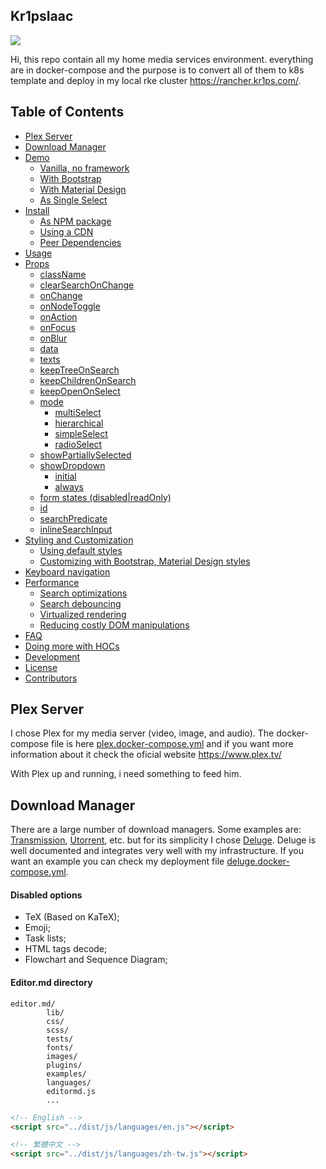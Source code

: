 ## Kr1psIaac
![](http://kr1ps.com/wp-content/uploads/2020/03/navigate-to-start-letter-k-sign-180x180.png)

Hi, this repo contain all my home media services environment. everything are in docker-compose and the purpose is to convert all of them to k8s template and deploy in my local rke cluster https://rancher.kr1ps.com/.

## Table of Contents

- [Plex Server](#Plex-Server)
- [Download Manager](#Download-Manager)
- [Demo](#demo)
  - [Vanilla, no framework](#vanilla-no-framework)
  - [With Bootstrap](#with-bootstrap)
  - [With Material Design](#with-material-design)
  - [As Single Select](#as-single-select)
- [Install](#install)
  - [As NPM package](#as-npm-package)
  - [Using a CDN](#using-a-cdn)
  - [Peer Dependencies](#peer-dependencies)
- [Usage](#usage)
- [Props](#props)
  - [className](#classname)
  - [clearSearchOnChange](#clearsearchonchange)
  - [onChange](#onchange)
  - [onNodeToggle](#onnodetoggle)
  - [onAction](#onaction)
  - [onFocus](#onfocus)
  - [onBlur](#onblur)
  - [data](#data)
  - [texts](#texts)
  - [keepTreeOnSearch](#keeptreeonsearch)
  - [keepChildrenOnSearch](#keepchildrenonsearch)
  - [keepOpenOnSelect](#keepopenonselect)
  - [mode](#mode)
    - [multiSelect](#multiselect)
    - [hierarchical](#hierarchical)
    - [simpleSelect](#simpleselect)
    - [radioSelect](#radioselect)
  - [showPartiallySelected](#showpartiallyselected)
  - [showDropdown](#showdropdown)
    - [initial](#initial)
    - [always](#always)
  - [form states (disabled|readOnly)](#form-states-disabled-readonly)
  - [id](#id)
  - [searchPredicate](#searchpredicate)
  - [inlineSearchInput](#inlinesearchinput)
- [Styling and Customization](#styling-and-customization)
  - [Using default styles](#default-styles)
  - [Customizing with Bootstrap, Material Design styles](#customizing-styles)
- [Keyboard navigation](#keyboard-navigation)
- [Performance](#performance)
  - [Search optimizations](#search-optimizations)
  - [Search debouncing](#search-debouncing)
  - [Virtualized rendering](#virtualized-rendering)
  - [Reducing costly DOM manipulations](#reducing-costly-dom-manipulations)
- [FAQ](#faq)
- [Doing more with HOCs](/docs/HOC.md)
- [Development](#development)
- [License](#license)
- [Contributors](#contributors)

## Plex Server

I chose Plex for my media server (video, image, and audio). The docker-compose file is here [plex.docker-compose.yml](https://github.com/kr1ps/kr1psiaac/blob/master/plex.docker-compose.yml) and if you want more information about it check the oficial website https://www.plex.tv/

With Plex up and running, i need something to feed him.

## Download Manager

There are a large number of download managers. Some examples are: [Transmission](https://transmissionbt.com/), [Utorrent](https://www.utorrent.com/), etc. but for its simplicity I chose [Deluge](https://deluge-torrent.org/). Deluge is well documented and integrates very well with my infrastructure. If you want an example you can check my deployment file [deluge.docker-compose.yml](https://github.com/kr1ps/kr1psiaac/blob/master/deluge.docker-compose.yml).

 


#### Disabled options

- TeX (Based on KaTeX);
- Emoji;
- Task lists;
- HTML tags decode;
- Flowchart and Sequence Diagram;

#### Editor.md directory

    editor.md/
            lib/
            css/
            scss/
            tests/
            fonts/
            images/
            plugins/
            examples/
            languages/     
            editormd.js
            ...

```html
<!-- English -->
<script src="../dist/js/languages/en.js"></script>

<!-- 繁體中文 -->
<script src="../dist/js/languages/zh-tw.js"></script>
```
